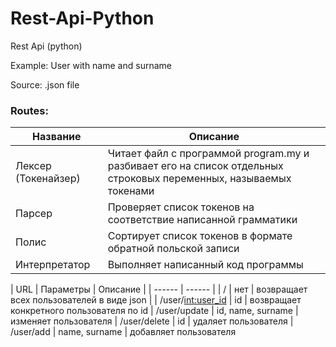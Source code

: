 # Rest-Api-Python
Rest Api (python)

Example:
User with name and surname

Source:
    .json file

### Routes:

| Название | Описание | 
| ------ | ------ |
| Лексер (Токенайзер) |  Читает файл с программой program.my и разбивает его на список отдельных строковых переменных, называемых токенами
| Парсер | Проверяет список токенов на соответствие написанной грамматики
| Полис | Сортирует список токенов в формате обратной польской записи
|  Интерпретатор | Выполняет написанный код программы


| URL | Параметры | Описание |
| ------ | ------ |
| / | нет | возвращает всех пользователей в виде json |
| /user/<int:user_id> | id | возвращает конкретного пользователя по id
| /user/update | id, name, surname | изменяет пользователя
| /user/delete | id | удаляет пользователя
| /user/add | name, surname | добавляет пользователя
